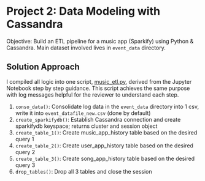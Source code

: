 # Project 2: Data Modeling with Cassandra

Objective: Build an ETL pipeline for a music app (Sparkify) using Python & Cassandra. Main dataset involved lives in `event_data` directory.

## Solution Approach

I compiled all logic into one script, [music_etl.py](https://github.com/ohjang121/project_two_cassandra/blob/master/music_etl.py), derived from the Jupyter Notebook step by step guidance. This script achieves the same purpose with log messages helpful for the reviewer to understand each step.

1. `conso_data()`: Consolidate log data in the `event_data` directory into 1 csv, write it into `event_datafile_new.csv` (done by default)
2. `create_sparkifydb()`: Establish Cassandra connection and create sparkifydb keyspace; returns cluster and session object
3. `create_table_1()`: Create music_app_history table based on the desired query 1
4. `create_table_2()`: Create user_app_history table based on the desired query 2
5. `create_table_3()`: Create song_app_history table based on the desired query 3
6. `drop_tables()`: Drop all 3 tables and close the session
